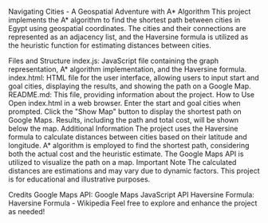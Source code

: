 Navigating Cities - A Geospatial Adventure with A* Algorithm
This project implements the A* algorithm to find the shortest path between cities in Egypt using geospatial coordinates. The cities and their connections are represented as an adjacency list, and the Haversine formula is utilized as the heuristic function for estimating distances between cities.

Files and Structure
index.js: JavaScript file containing the graph representation, A* algorithm implementation, and the Haversine formula.
index.html: HTML file for the user interface, allowing users to input start and goal cities, displaying the results, and showing the path on a Google Map.
README.md: This file, providing information about the project.
How to Use
Open index.html in a web browser.
Enter the start and goal cities when prompted.
Click the "Show Map" button to display the shortest path on Google Maps.
Results, including the path and total cost, will be shown below the map.
Additional Information
The project uses the Haversine formula to calculate distances between cities based on their latitude and longitude.
A* algorithm is employed to find the shortest path, considering both the actual cost and the heuristic estimate.
The Google Maps API is utilized to visualize the path on a map.
Important Note
The calculated distances are estimations and may vary due to dynamic factors. This project is for educational and illustrative purposes.

Credits
Google Maps API: Google Maps JavaScript API
Haversine Formula: Haversine Formula - Wikipedia
Feel free to explore and enhance the project as needed!
